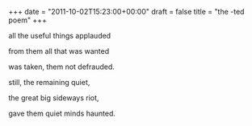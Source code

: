 +++
date = "2011-10-02T15:23:00+00:00"
draft = false
title = "the -ted poem"
+++
<p>all the useful things applauded</p>&#13;
<p>from them all that was wanted</p>&#13;
<p>was taken, them not defrauded.</p>&#13;
<p>still, the remaining quiet,</p>&#13;
<p>the great big sideways riot,</p>&#13;
<p>gave them quiet minds haunted.</p> 
